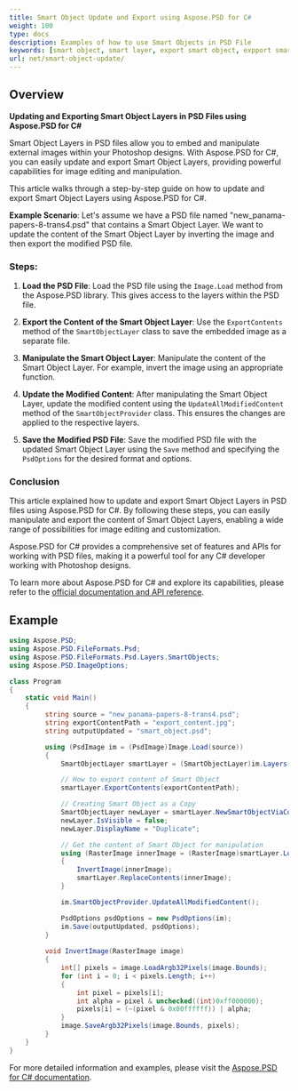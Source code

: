 ```yaml
---
title: Smart Object Update and Export using Aspose.PSD for С#
weight: 100
type: docs
description: Examples of how to use Smart Objects in PSD File
keywords: [smart object, smart layer, export smart object, expport smart layer, update smart object, update smart layer, psd api, C#, csharp, code sample]
url: net/smart-object-update/
---
```


## Overview

**Updating and Exporting Smart Object Layers in PSD Files using Aspose.PSD for C#**

Smart Object Layers in PSD files allow you to embed and manipulate external images within your Photoshop designs. With Aspose.PSD for C#, you can easily update and export Smart Object Layers, providing powerful capabilities for image editing and manipulation.

This article walks through a step-by-step guide on how to update and export Smart Object Layers using Aspose.PSD for C#.

**Example Scenario**: Let's assume we have a PSD file named "new_panama-papers-8-trans4.psd" that contains a Smart Object Layer. We want to update the content of the Smart Object Layer by inverting the image and then export the modified PSD file.

### Steps:

1. **Load the PSD File**:
   Load the PSD file using the `Image.Load` method from the Aspose.PSD library. This gives access to the layers within the PSD file.

2. **Export the Content of the Smart Object Layer**:
   Use the `ExportContents` method of the `SmartObjectLayer` class to save the embedded image as a separate file.

3. **Manipulate the Smart Object Layer**:
   Manipulate the content of the Smart Object Layer. For example, invert the image using an appropriate function.

4. **Update the Modified Content**:
   After manipulating the Smart Object Layer, update the modified content using the `UpdateAllModifiedContent` method of the `SmartObjectProvider` class. This ensures the changes are applied to the respective layers.

5. **Save the Modified PSD File**:
   Save the modified PSD file with the updated Smart Object Layer using the `Save` method and specifying the `PsdOptions` for the desired format and options.

### Conclusion

This article explained how to update and export Smart Object Layers in PSD files using Aspose.PSD for C#. By following these steps, you can easily manipulate and export the content of Smart Object Layers, enabling a wide range of possibilities for image editing and customization.

Aspose.PSD for C# provides a comprehensive set of features and APIs for working with PSD files, making it a powerful tool for any C# developer working with Photoshop designs.

To learn more about Aspose.PSD for C# and explore its capabilities, please refer to the [official documentation and API reference](https://docs.aspose.com/psd/net/).

## Example

```csharp
using Aspose.PSD;
using Aspose.PSD.FileFormats.Psd;
using Aspose.PSD.FileFormats.Psd.Layers.SmartObjects;
using Aspose.PSD.ImageOptions;

class Program
{
    static void Main()
    {
         string source = "new_panama-papers-8-trans4.psd";
         string exportContentPath = "export_content.jpg";
         string outputUpdated = "smart_object.psd";

         using (PsdImage im = (PsdImage)Image.Load(source))
         {
             SmartObjectLayer smartLayer = (SmartObjectLayer)im.Layers[0];

             // How to export content of Smart Object
             smartLayer.ExportContents(exportContentPath);

             // Creating Smart Object as a Copy
             SmartObjectLayer newLayer = smartLayer.NewSmartObjectViaCopy();
             newLayer.IsVisible = false;
             newLayer.DisplayName = "Duplicate";

             // Get the content of Smart Object for manipulation
             using (RasterImage innerImage = (RasterImage)smartLayer.LoadContents(null))
             {
                 InvertImage(innerImage);
                 smartLayer.ReplaceContents(innerImage);
             }

             im.SmartObjectProvider.UpdateAllModifiedContent();

             PsdOptions psdOptions = new PsdOptions(im);
             im.Save(outputUpdated, psdOptions);
         }
         
         void InvertImage(RasterImage image)
         {
             int[] pixels = image.LoadArgb32Pixels(image.Bounds);
             for (int i = 0; i < pixels.Length; i++)
             {
                 int pixel = pixels[i];
                 int alpha = pixel & unchecked((int)0xff000000);
                 pixels[i] = (~(pixel & 0x00ffffff)) | alpha;
             }
             image.SaveArgb32Pixels(image.Bounds, pixels);
         }
    }
}
```

For more detailed information and examples, please visit the [Aspose.PSD for C# documentation](https://docs.aspose.com/psd/net/).

